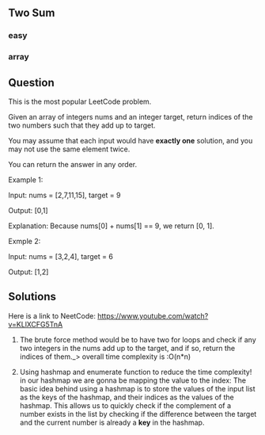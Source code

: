 ## Two Sum
### easy
### array

## Question
This is the most popular LeetCode problem. 

Given an array of integers nums and an integer target, return indices of the two numbers such that they add up to target.

You may assume that each input would have **exactly one** solution, and you may not use the same element twice.

You can return the answer in any order.

Example 1: 

Input: nums = [2,7,11,15], target = 9

Output: [0,1]

Explanation: Because nums[0] + nums[1] == 9, we return [0, 1].

Exmple 2: 

Input: nums = [3,2,4], target = 6

Output: [1,2]

## Solutions


Here is a link to NeetCode: https://www.youtube.com/watch?v=KLlXCFG5TnA

1) The brute force method would be to have two for loops and check if any two integers in the nums add up to the target, and if so, return the indices of them._> overall time complexity is :O(n*n)

2) Using hashmap and enumerate function to reduce the time complexity! in our hashmap we are gonna be mapping the value to the index: The basic idea behind using a hashmap is to store the values of the input list as the keys of the hashmap, and their indices as the values of the hashmap. This allows us to quickly check if the complement of a number exists in the list by checking if the difference between the target and the current number is already a **key** in the hashmap.

